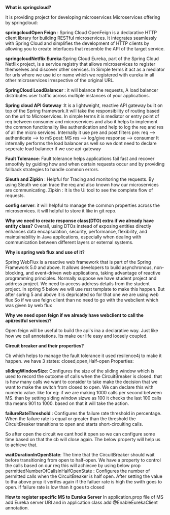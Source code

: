 **What is springcloud?**

It is providing project for developing microservices
Microservices offering by springcloud:

**springcloudOpen Feign** : Spring Cloud OpenFeign is a declarative HTTP client library for building RESTful microservices. It integrates seamlessly with Spring Cloud and simplifies the development of HTTP clients by allowing you to create interfaces that resemble the API of the target service.

**springcloudNetflix Eureka**:Spring Cloud Eureka, part of the Spring Cloud Netflix project, is a service registry that allows microservices to register themselves and discover other services.
In Simple terms it act as a mediator for urls where we use id or name which we registered with eureka in all other microservices irrespective of the original URL.

**SpringCloud LoadBalancer** : it will balance the requests, A load balancer distributes user traffic across multiple instances of your applications.

**Spring cloud API Gateway** :It is a lightweight, reactive API gateway built on top of the Spring framework.It will take the responsibility of routing based on the url to Microservices.
In simple terms it is mediator or entry point of req between consumer and microservices and also it helps to implement the common functionality like authentication and help to log the req and res of all the micro services.
Internally it use pre and post filters
pre: req --> authenticate --> to mS
post: MS res --> log/give response --> consumer
It internally performs the load balancer as well so we dont need to declare seperate load balancer if we use api-gateway

**Fault Tolerance**:  Fault tolerance helps applications fail fast and recover smoothly by guiding how and when certain requests occur and by providing fallback strategies to handle common errors.

**Sleuth and Zipkin** : Helpful for Tracing and monitoring the requests.
By using Sleuth we can trace the req and also known how our microservices are communicating.
Zipkin : It is the Ui tool to see the complete flow of requests.

**config server**: it will helpful to manage the common properties across the microservices.
it will helpful to store it like in git repo.

**Why we need to create response class(DTO) extra if we already have entity class?**
Overall, using DTOs instead of exposing entities directly enhances data encapsulation, security, performance, flexibility, and maintainability in Java applications, especially when dealing with communication between different layers or external systems.

**Why is spring web flux and use of it?**

Spring WebFlux is a reactive web framework that is part of the Spring Framework 5.0 and above. It allows developers to build asynchronous, non-blocking, and event-driven web applications, taking advantage of reactive programming principles.
Normally suppose we have student project and address project. We need to access address details from the student project. In spring 5 below we will use rest template to make this happen. But after spring 5 and above it is depricated so for that one we are using web flux
So if we use feign client than no need to go with the webclient which was given by web flux

**Why we need open feign if we already have webclient to call the api(restful services)?**

Open feign will be useful to build the api's ina a declarative way. Just like how we call annotations. Its make our life easy and loosely coupled.

**Circuit breaker and their properties?**

Cb which helps to manage the fault tolerance it used resilence4j to make it happen.
we have 3 states: closed,open,Half-open
Properties:

**slidingWindowSize**: Configures the size of the sliding window which is used to record the outcome of calls when the CircuitBreaker is closed.
that is how many calls we want to consider to take  make the decision that we want to make the switch from closed to open. We can declare this with numeric value.
like for eg: if we are making 1000 calls per second between MS. than by setting slding window sizwe as 100 it checks the last 100 calls tha means 901 to 1000. based on that it will take the action.

**failureRateThreshold** : Configures the failure rate threshold in percentage. When the failure rate is equal or greater than the threshold the CircuitBreaker transitions to open and starts short-circuiting calls.

So after open the circuit we cant hod it open so we can configure some time based on that the cb will close again. The below property will help us to achieve that.


**waitDurationInOpenState**: The time that the CircuitBreaker should wait before transitioning from open to half-open.
We have a property to control the calls based on our req this will achiecve by using below prop
permittedNumberOfCallsInHalfOpenState : Configures the number of permitted calls when the CircuitBreaker is half open.
After setting the value to tha above prop it verifes again if the failuer rate is high the swith goes to open. if failure rate is low than it goes to closed

**How to register specific MS to Eureka Server**
In application.prop file of MS add Eureka server URl and in application class add @EnableEurekaClient annotation.




